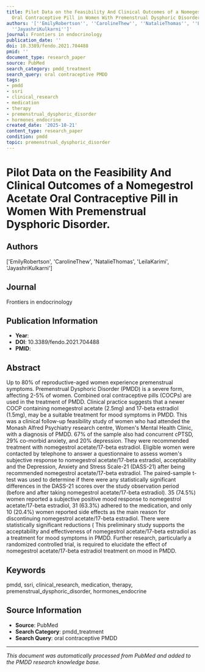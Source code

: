 ```yaml
---
title: Pilot Data on the Feasibility And Clinical Outcomes of a Nomegestrol Acetate
  Oral Contraceptive Pill in Women With Premenstrual Dysphoric Disorder.
authors: '[''EmilyRobertson'', ''CarolineThew'', ''NatalieThomas'', ''LeilaKarimi'',
  ''JayashriKulkarni'']'
journal: Frontiers in endocrinology
publication_date: ''
doi: 10.3389/fendo.2021.704488
pmid: ''
document_type: research_paper
source: PubMed
search_category: pmdd_treatment
search_query: oral contraceptive PMDD
tags:
- pmdd
- ssri
- clinical_research
- medication
- therapy
- premenstrual_dysphoric_disorder
- hormones_endocrine
created_date: '2025-10-21'
content_type: research_paper
condition: pmdd
topic: premenstrual_dysphoric_disorder
---
```


# Pilot Data on the Feasibility And Clinical Outcomes of a Nomegestrol Acetate Oral Contraceptive Pill in Women With Premenstrual Dysphoric Disorder.

## Authors
['EmilyRobertson', 'CarolineThew', 'NatalieThomas', 'LeilaKarimi', 'JayashriKulkarni']

## Journal
Frontiers in endocrinology

## Publication Information
- **Year**: 
- **DOI**: 10.3389/fendo.2021.704488
- **PMID**: 

## Abstract
Up to 80% of reproductive-aged women experience premenstrual symptoms. Premenstrual Dysphoric Disorder (PMDD) is a severe form, affecting 2-5% of women. Combined oral contraceptive pills (COCPs) are used in the treatment of PMDD. Clinical practice suggests that a newer COCP containing nomegestrol acetate (2.5mg) and 17-beta estradiol (1.5mg), may be a suitable treatment for mood symptoms in PMDD. This was a clinical follow-up feasibility study of women who had attended the Monash Alfred Psychiatry research centre, Women's Mental Health Clinic, with a diagnosis of PMDD. 67% of the sample also had concurrent cPTSD, 29% co-morbid anxiety, and 20% depression. They were recommended treatment with nomegestrol acetate/17-beta estradiol. Eligible women were contacted by telephone to answer a questionnaire to assess women's subjective response to nomegestrol acetate/17-beta estradiol, acceptability and the Depression, Anxiety and Stress Scale-21 (DASS-21) after being recommended nomegestrol acetate/17-beta estradiol. The paired-sample t-test was used to determine if there were any statistically significant differences in the DASS-21 scores over the study observation period (before and after taking nomegestrol acetate/17-beta estradiol). 35 (74.5%) women reported a subjective positive mood response to nomegestrol acetate/17-beta estradiol, 31 (63.3%) adhered to the medication, and only 10 (20.4%) women reported side effects as the main reason for discontinuing nomegestrol acetate/17-beta estradiol. There were statistically significant reductions ( This preliminary study supports the acceptability and effectiveness of nomegestrol acetate/17-beta estradiol as a treatment for mood symptoms in PMDD. Further research, particularly a randomized controlled trial, is required to elucidate the effect of nomegestrol acetate/17-beta estradiol treatment on mood in PMDD.

## Keywords
pmdd, ssri, clinical_research, medication, therapy, premenstrual_dysphoric_disorder, hormones_endocrine

## Source Information
- **Source**: PubMed
- **Search Category**: pmdd_treatment
- **Search Query**: oral contraceptive PMDD

---
*This document was automatically processed from PubMed and added to the PMDD research knowledge base.*

